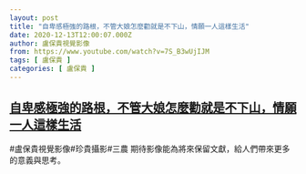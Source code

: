 ```yaml
---
layout: post
title: "自卑感極強的路根，不管大娘怎麼勸就是不下山，情願一人這樣生活"
date: 2020-12-13T12:00:07.000Z
author: 盧保貴視覺影像
from: https://www.youtube.com/watch?v=7S_B3wUjIJM
tags: [ 盧保貴 ]
categories: [ 盧保貴 ]
---
```

<!--1607860807000-->
[自卑感極強的路根，不管大娘怎麼勸就是不下山，情願一人這樣生活](https://www.youtube.com/watch?v=7S_B3wUjIJM)
------

<div>
#盧保貴視覺影像#珍貴攝影#三農 期待影像能為將來保留文獻，給人們帶來更多的意義與思考。
</div>

